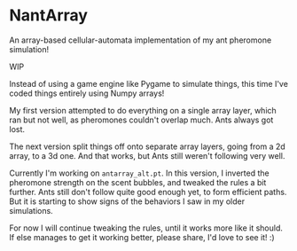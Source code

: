 # NantArray

An array-based cellular-automata implementation of my ant pheromone simulation!

WIP

Instead of using a game engine like Pygame to simulate things, this time I've
coded things entirely using Numpy arrays!

My first version attempted to do everything on a single array layer, which ran
but not well, as pheromones couldn't overlap much. Ants always got lost.

The next version split things off onto separate array layers, going from a 2d
array, to a 3d one. And that works, but Ants still weren't following very well.

Currently I'm working on `antarray_alt.pt`. In this version, I inverted the
pheromone strength on the scent bubbles, and tweaked the rules a bit further.
Ants still don't follow quite good enough yet, to form efficient paths. But it
is starting to show signs of the behaviors I saw in my older simulations.

For now I will continue tweaking the rules, until it works more like it should.
If else manages to get it working better, please share, I'd love to see it! :)